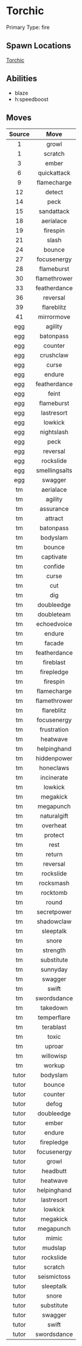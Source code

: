 # Torchic  
Primary Type: fire  
  
## Spawn Locations  
[Torchic](/data/spawn_presets/torchic.md)  
  
## Abilities  
  * blaze
  * h:speedboost
  
  
## Moves  
  
| Source | Move |  
|:---:|:---:|  
| 1 | growl |  
| 1 | scratch |  
| 3 | ember |  
| 6 | quickattack |  
| 9 | flamecharge |  
| 12 | detect |  
| 14 | peck |  
| 15 | sandattack |  
| 18 | aerialace |  
| 19 | firespin |  
| 21 | slash |  
| 24 | bounce |  
| 27 | focusenergy |  
| 28 | flameburst |  
| 30 | flamethrower |  
| 33 | featherdance |  
| 36 | reversal |  
| 39 | flareblitz |  
| 41 | mirrormove |  
| egg | agility |  
| egg | batonpass |  
| egg | counter |  
| egg | crushclaw |  
| egg | curse |  
| egg | endure |  
| egg | featherdance |  
| egg | feint |  
| egg | flameburst |  
| egg | lastresort |  
| egg | lowkick |  
| egg | nightslash |  
| egg | peck |  
| egg | reversal |  
| egg | rockslide |  
| egg | smellingsalts |  
| egg | swagger |  
| tm | aerialace |  
| tm | agility |  
| tm | assurance |  
| tm | attract |  
| tm | batonpass |  
| tm | bodyslam |  
| tm | bounce |  
| tm | captivate |  
| tm | confide |  
| tm | curse |  
| tm | cut |  
| tm | dig |  
| tm | doubleedge |  
| tm | doubleteam |  
| tm | echoedvoice |  
| tm | endure |  
| tm | facade |  
| tm | featherdance |  
| tm | fireblast |  
| tm | firepledge |  
| tm | firespin |  
| tm | flamecharge |  
| tm | flamethrower |  
| tm | flareblitz |  
| tm | focusenergy |  
| tm | frustration |  
| tm | heatwave |  
| tm | helpinghand |  
| tm | hiddenpower |  
| tm | honeclaws |  
| tm | incinerate |  
| tm | lowkick |  
| tm | megakick |  
| tm | megapunch |  
| tm | naturalgift |  
| tm | overheat |  
| tm | protect |  
| tm | rest |  
| tm | return |  
| tm | reversal |  
| tm | rockslide |  
| tm | rocksmash |  
| tm | rocktomb |  
| tm | round |  
| tm | secretpower |  
| tm | shadowclaw |  
| tm | sleeptalk |  
| tm | snore |  
| tm | strength |  
| tm | substitute |  
| tm | sunnyday |  
| tm | swagger |  
| tm | swift |  
| tm | swordsdance |  
| tm | takedown |  
| tm | temperflare |  
| tm | terablast |  
| tm | toxic |  
| tm | uproar |  
| tm | willowisp |  
| tm | workup |  
| tutor | bodyslam |  
| tutor | bounce |  
| tutor | counter |  
| tutor | defog |  
| tutor | doubleedge |  
| tutor | ember |  
| tutor | endure |  
| tutor | firepledge |  
| tutor | focusenergy |  
| tutor | growl |  
| tutor | headbutt |  
| tutor | heatwave |  
| tutor | helpinghand |  
| tutor | lastresort |  
| tutor | lowkick |  
| tutor | megakick |  
| tutor | megapunch |  
| tutor | mimic |  
| tutor | mudslap |  
| tutor | rockslide |  
| tutor | scratch |  
| tutor | seismictoss |  
| tutor | sleeptalk |  
| tutor | snore |  
| tutor | substitute |  
| tutor | swagger |  
| tutor | swift |  
| tutor | swordsdance |  
  
